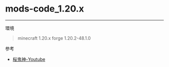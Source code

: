 # mods-code_1.20.x
***
環境
> minecraft 1.20.x
forge 1.20.2-48.1.0

参考
* [桜鬼神-Youtube](https://youtube.com/@sakurakijin?si=fPMLxNbuH8nvOoAK)